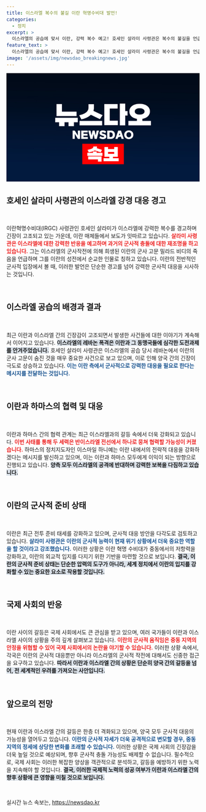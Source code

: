 ```yaml
---
title: 이스라엘 복수의 불길 이란 혁명수비대 발언!
categories:
  - 정치
excerpt: >
  이스라엘의 공습에 맞서 이란, 강력 복수 예고! 호세인 살라미 사령관은 복수의 불길을 언급하며 전투 의지를 드러냈다. 이란과 하마스의 연합이 이스라엘을 겨냥한 전투를 준비하고 있다는 소식, 놓치지 마세요!
feature_text: >
  이스라엘의 공습에 맞서 이란, 강력 복수 예고! 호세인 살라미 사령관은 복수의 불길을 언급하며 전투 의지를 드러냈다. 이란과 하마스의 연합이 이스라엘을 겨냥한 전투를 준비하고 있다는 소식, 놓치지 마세요!
image: '/assets/img/newsdao_breakingnews.jpg'
---
```


<p><img src="/assets/img/newsdao_breakingnews.jpg" alt="implanttips 속보" /></p>

<h2 data-ke-size="size26">호세인 살라미 사령관의 이스라엘 강경 대응 경고</h2>

<p data-ke-size="size16">&nbsp;</p>

<p>이란혁명수비대(IRGC) 사령관인 호세인 살라미가 이스라엘에 강력한 복수를 경고하며 긴장이 고조되고 있는 가운데, 이란 매체들에서 보도가 잇따르고 있습니다. <b><span style="color: #ee2323;">살라미 사령관은 이스라엘에 대한 강력한 반응을 예고하며 과거의 군사적 충돌에 대한 재조명을 하고 있습니다.</span></b> 그는 이스라엘의 군사작전에 의해 희생된 이란의 군사 고문 밀라드 비디의 죽음을 언급하며 그를 이란의 성전에서 순교한 인물로 칭하고 있습니다. 이란의 전반적인 군사적 입장에서 볼 때, 이러한 발언은 단순한 경고를 넘어 강력한 군사적 대응을 시사하는 것입니다.</p>

<p data-ke-size="size16">&nbsp;</p>

<h2 data-ke-size="size26">이스라엘 공습의 배경과 결과</h2>

<p data-ke-size="size16">&nbsp;</p>

<p>최근 이란과 이스라엘 간의 긴장감이 고조되면서 발생한 사건들에 대한 이야기가 계속해서 이어지고 있습니다. <b><span style="background-color: #21538527;">이스라엘의 레바논 폭격은 이란과 그 동맹국들에 심각한 도전과제를 안겨주었습니다.</span></b> 호세인 살라미 사령관은 이스라엘의 공습 당시 레바논에서 이란의 군사 고문이 숨진 것을 매우 중요한 사건으로 보고 있으며, 이로 인해 양국 간의 긴장이 극도로 상승하고 있습니다. <b><span style="color: #1a5490;">이는 이란 측에서 군사적으로 강력한 대응을 필요로 한다는 메시지를 전달하는 것입니다.</span></b></p>

<p data-ke-size="size16">&nbsp;</p>

<h2 data-ke-size="size26">이란과 하마스의 협력 및 대응</h2>

<p data-ke-size="size16">&nbsp;</p>

<p>이란과 하마스 간의 협력 관계는 최근 이스라엘과의 갈등 속에서 더욱 강화되고 있습니다. <b><span style="color: #ee2323;">이번 사태를 통해 두 세력은 반이스라엘 전선에서 하나로 뭉쳐 협력할 가능성이 커졌습니다.</span></b> 하마스의 정치지도자인 이스마일 하니예는 이란 내에서의 전략적 대응을 강화하겠다는 메시지를 발신하고 있으며, 이는 이란과 하마스 모두에게 이익이 되는 방향으로 진행되고 있습니다. <b><span style="background-color: #21538527;">양측 모두 이스라엘의 공격에 반대하며 강력한 보복을 다짐하고 있습니다.</span></b></p>

<p data-ke-size="size16">&nbsp;</p>

<h2 data-ke-size="size26">이란의 군사적 준비 상태</h2>

<p data-ke-size="size16">&nbsp;</p>

<p>이란은 최근 전투 준비 태세를 강화하고 있으며, 군사적 대응 방안을 다각도로 검토하고 있습니다. <b><span style="color: #1a5490;">살라미 사령관은 이란의 군사적 능력이 현재 위기 상황에서 더욱 중요한 역할을 할 것이라고 강조했습니다.</span></b> 이러한 상황은 이란 혁명 수비대가 중동에서의 저항력을 강화하고, 이란의 외교적 입지를 다지기 위한 기반을 마련할 것으로 보입니다. <b><span style="background-color: #21538527;">결국, 이란의 군사적 준비 상태는 단순한 압력의 도구가 아니라, 세계 정치에서 이란의 입지를 강화할 수 있는 중요한 요소로 작용할 것입니다.</span></b></p>

<p data-ke-size="size16">&nbsp;</p>

<h2 data-ke-size="size26">국제 사회의 반응</h2>

<p data-ke-size="size16">&nbsp;</p>

<p>이란 사이의 갈등은 국제 사회에서도 큰 관심을 받고 있으며, 여러 국가들이 이란과 이스라엘 사이의 상황을 주의 깊게 살펴보고 있습니다. <b><span style="color: #ee2323;">이란의 군사적 움직임은 중동 지역의 안정을 위협할 수 있어 국제 사회에서의 논란을 야기할 수 있습니다.</span></b> 이러한 상황 속에서, 각국은 이란의 군사적 대응뿐만 아니라 이스라엘의 군사적 작전에 대해서도 신중한 접근을 요구하고 있습니다. <b><span style="background-color: #21538527;">따라서 이란과 이스라엘 간의 상황은 단순히 양국 간의 갈등을 넘어, 전 세계적인 우려를 가져오는 사안입니다.</span></b></p>

<p data-ke-size="size16">&nbsp;</p>

<h2 data-ke-size="size26">앞으로의 전망</h2>

<p data-ke-size="size16">&nbsp;</p>

<p>현재 이란과 이스라엘 간의 갈등은 한층 더 격화되고 있으며, 양국 모두 군사적 대응의 가능성을 열어두고 있습니다. <b><span style="color: #1a5490;">이란의 군사적 자세가 더욱 공격적으로 변모할 경우, 중동 지역의 정세에 상당한 변화를 초래할 수 있습니다.</span></b> 이러한 상황은 국제 사회의 긴장감을 더욱 높일 것으로 예상되며, 향후 군사적 충돌 가능성도 배제할 수 없습니다. 필수적으로, 국제 사회는 이러한 복잡한 양상을 객관적으로 분석하고, 갈등을 예방하기 위한 노력을 지속해야 할 것입니다. <b><span style="background-color: #21538527;">결국, 이러한 국제적 노력의 성공 여부가 이란과 이스라엘 간의 향후 상황에 큰 영향을 미칠 것으로 보입니다.</span></b></p>

<p data-ke-size="size16">&nbsp;</p>
실시간 뉴스 속보는, <a href="https://newsdao.kr" rel="dofollow">https://newsdao.kr</a>


